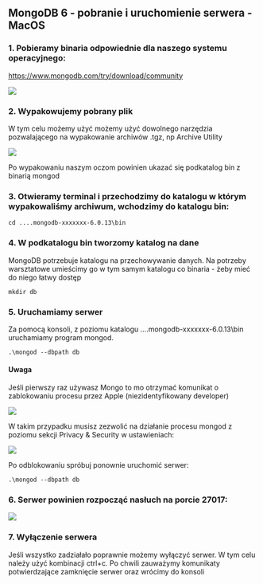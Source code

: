 ## MongoDB 6 - pobranie i uruchomienie serwera - MacOS

### 1. Pobieramy binaria odpowiednie dla naszego systemu operacyjnego:
https://www.mongodb.com/try/download/community

![](https://i.imgur.com/Q7StCct.png)

### 2. Wypakowujemy pobrany plik
W tym celu możemy użyć możemy użyć dowolnego narzędzia pozwalającego na wypakowanie archiwów .tgz, np Archive Utility

![](https://i.imgur.com/4R9C4rc.png)

Po wypakowaniu naszym oczom powinien ukazać się podkatalog bin z binarią mongod

### 3. Otwieramy terminal i przechodzimy do katalogu w którym wypakowaliśmy archiwum, wchodzimy do katalogu bin:
```
cd ....mongodb-xxxxxxx-6.0.13\bin
```

### 4. W podkatalogu bin tworzomy katalog na dane
MongoDB potrzebuje katalogu na przechowywanie danych. Na potrzeby warsztatowe umieścimy go w tym samym katalogu co binaria - żeby mieć do niego łatwy dostęp

```
mkdir db
```

### 5. Uruchamiamy serwer
Za pomocą konsoli, z poziomu katalogu ....mongodb-xxxxxxx-6.0.13\bin uruchamiamy program mongod.

```
.\mongod --dbpath db
```

#### Uwaga
Jeśli pierwszy raz używasz Mongo to mo otrzymać komunikat o zablokowaniu procesu przez Apple (niezidentyfikowany developer) 

![](https://i.imgur.com/ChQRHo0.png)

W takim przypadku musisz zezwolić na działanie procesu mongod z poziomu sekcji Privacy & Security w ustawieniach:

![](https://i.imgur.com/ULmHv5b.png)

Po odblokowaniu spróbuj ponownie uruchomić serwer:
```
.\mongod --dbpath db
```

### 6. Serwer powinien rozpocząć nasłuch na porcie 27017:

![](https://i.imgur.com/8dStgcX.jpeg)

### 7. Wyłączenie serwera
Jeśli wszystko zadziałało poprawnie możemy wyłączyć serwer. W tym celu należy użyć kombinacji ctrl+c. Po chwili zauważymy komunikaty potwierdzające zamknięcie serwer oraz wrócimy do konsoli
